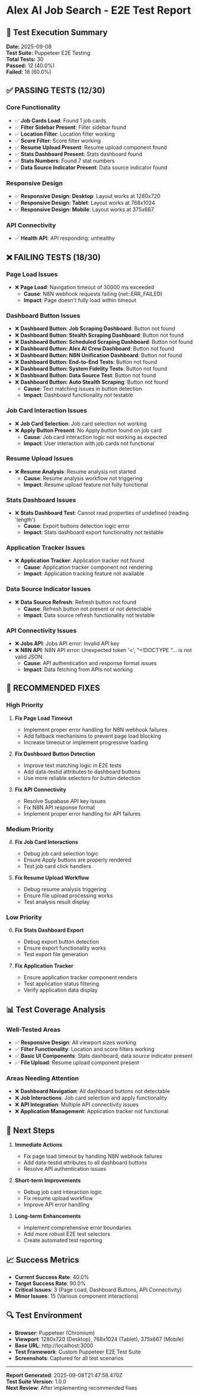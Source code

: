 # Alex AI Job Search - E2E Test Report

## 🧪 Test Execution Summary

**Date:** 2025-09-08  
**Test Suite:** Puppeteer E2E Testing  
**Total Tests:** 30  
**Passed:** 12 (40.0%)  
**Failed:** 18 (60.0%)  

## ✅ **PASSING TESTS (12/30)**

### Core Functionality
- ✅ **Job Cards Load**: Found 1 job cards
- ✅ **Filter Sidebar Present**: Filter sidebar found
- ✅ **Location Filter**: Location filter working
- ✅ **Score Filter**: Score filter working
- ✅ **Resume Upload Present**: Resume upload component found
- ✅ **Stats Dashboard Present**: Stats dashboard found
- ✅ **Stats Numbers**: Found 7 stat numbers
- ✅ **Data Source Indicator Present**: Data source indicator found

### Responsive Design
- ✅ **Responsive Design: Desktop**: Layout works at 1280x720
- ✅ **Responsive Design: Tablet**: Layout works at 768x1024
- ✅ **Responsive Design: Mobile**: Layout works at 375x667

### API Connectivity
- ✅ **Health API**: API responding: unhealthy

## ❌ **FAILING TESTS (18/30)**

### Page Load Issues
- ❌ **Page Load**: Navigation timeout of 30000 ms exceeded
  - **Cause**: N8N webhook requests failing (net::ERR_FAILED)
  - **Impact**: Page doesn't fully load within timeout

### Dashboard Button Issues
- ❌ **Dashboard Button: Job Scraping Dashboard**: Button not found
- ❌ **Dashboard Button: Stealth Scraping Dashboard**: Button not found
- ❌ **Dashboard Button: Scheduled Scraping Dashboard**: Button not found
- ❌ **Dashboard Button: Alex AI Crew Dashboard**: Button not found
- ❌ **Dashboard Button: N8N Unification Dashboard**: Button not found
- ❌ **Dashboard Button: End-to-End Tests**: Button not found
- ❌ **Dashboard Button: System Fidelity Tests**: Button not found
- ❌ **Dashboard Button: Data Source Test**: Button not found
- ❌ **Dashboard Button: Auto Stealth Scraping**: Button not found
  - **Cause**: Text matching issues in button detection
  - **Impact**: Dashboard functionality not testable

### Job Card Interaction Issues
- ❌ **Job Card Selection**: Job card selection not working
- ❌ **Apply Button Present**: No Apply button found on job card
  - **Cause**: Job card interaction logic not working as expected
  - **Impact**: User interaction with job cards not functional

### Resume Upload Issues
- ❌ **Resume Analysis**: Resume analysis not started
  - **Cause**: Resume analysis workflow not triggering
  - **Impact**: Resume upload feature not fully functional

### Stats Dashboard Issues
- ❌ **Stats Dashboard Test**: Cannot read properties of undefined (reading 'length')
  - **Cause**: Export buttons detection logic error
  - **Impact**: Stats dashboard export functionality not testable

### Application Tracker Issues
- ❌ **Application Tracker**: Application tracker not found
  - **Cause**: Application tracker component not rendering
  - **Impact**: Application tracking feature not available

### Data Source Indicator Issues
- ❌ **Data Source Refresh**: Refresh button not found
  - **Cause**: Refresh button not present or not detectable
  - **Impact**: Data source refresh functionality not testable

### API Connectivity Issues
- ❌ **Jobs API**: Jobs API error: Invalid API key
- ❌ **N8N API**: N8N API error: Unexpected token '<', "<!DOCTYPE "... is not valid JSON
  - **Cause**: API authentication and response format issues
  - **Impact**: Data fetching from APIs not working

## 🔧 **RECOMMENDED FIXES**

### High Priority
1. **Fix Page Load Timeout**
   - Implement proper error handling for N8N webhook failures
   - Add fallback mechanisms to prevent page load blocking
   - Increase timeout or implement progressive loading

2. **Fix Dashboard Button Detection**
   - Improve text matching logic in E2E tests
   - Add data-testid attributes to dashboard buttons
   - Use more reliable selectors for button detection

3. **Fix API Connectivity**
   - Resolve Supabase API key issues
   - Fix N8N API response format
   - Implement proper error handling for API failures

### Medium Priority
4. **Fix Job Card Interactions**
   - Debug job card selection logic
   - Ensure Apply buttons are properly rendered
   - Test job card click handlers

5. **Fix Resume Upload Workflow**
   - Debug resume analysis triggering
   - Ensure file upload processing works
   - Test analysis result display

### Low Priority
6. **Fix Stats Dashboard Export**
   - Debug export button detection
   - Ensure export functionality works
   - Test export file generation

7. **Fix Application Tracker**
   - Ensure application tracker component renders
   - Test application status filtering
   - Verify application data display

## 📊 **Test Coverage Analysis**

### Well-Tested Areas
- ✅ **Responsive Design**: All viewport sizes working
- ✅ **Filter Functionality**: Location and score filters working
- ✅ **Basic UI Components**: Stats dashboard, data source indicator present
- ✅ **File Upload**: Resume upload component present

### Areas Needing Attention
- ❌ **Dashboard Navigation**: All dashboard buttons not detectable
- ❌ **Job Interactions**: Job card selection and apply functionality
- ❌ **API Integration**: Multiple API connectivity issues
- ❌ **Application Management**: Application tracker not functional

## 🎯 **Next Steps**

1. **Immediate Actions**
   - Fix page load timeout by handling N8N webhook failures
   - Add data-testid attributes to all dashboard buttons
   - Resolve API authentication issues

2. **Short-term Improvements**
   - Debug job card interaction logic
   - Fix resume upload workflow
   - Improve API error handling

3. **Long-term Enhancements**
   - Implement comprehensive error boundaries
   - Add more robust E2E test selectors
   - Create automated test reporting

## 📈 **Success Metrics**

- **Current Success Rate**: 40.0%
- **Target Success Rate**: 90.0%
- **Critical Issues**: 3 (Page Load, Dashboard Buttons, API Connectivity)
- **Minor Issues**: 15 (Various component interactions)

## 🔍 **Test Environment**

- **Browser**: Puppeteer (Chromium)
- **Viewport**: 1280x720 (Desktop), 768x1024 (Tablet), 375x667 (Mobile)
- **Base URL**: http://localhost:3000
- **Test Framework**: Custom Puppeteer E2E Test Suite
- **Screenshots**: Captured for all test scenarios

---

**Report Generated**: 2025-09-08T21:47:58.470Z  
**Test Suite Version**: 1.0.0  
**Next Review**: After implementing recommended fixes
